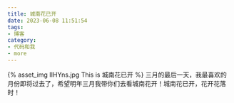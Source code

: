 ```yaml
---
title: 城南花已开
date: 2023-06-08 11:51:54
tags:
- 博客
category:
- 代码和我
- more
---
```

{% asset_img IIHYns.jpg This is 城南花已开 %}
三月的最后一天，我最喜欢的月份即将过去了，希望明年三月我带你们去看城南花开！城南花已开，花开花落时！